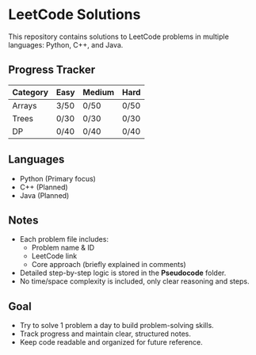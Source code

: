 # LeetCode Solutions

This repository contains solutions to LeetCode problems in multiple languages: Python, C++, and Java.

## Progress Tracker
| Category | Easy | Medium | Hard |
|----------|------|--------|------|
| Arrays   | 3/50 | 0/50   | 0/50 |
| Trees    | 0/30 | 0/30   | 0/30 |
| DP       | 0/40 | 0/40   | 0/40 |

## Languages
- Python  (Primary focus)
- C++ (Planned)
- Java  (Planned)

## Notes
- Each problem file includes:
  - Problem name & ID
  - LeetCode link
  - Core approach (briefly explained in comments)
- Detailed step-by-step logic is stored in the **Pseudocode** folder.
- No time/space complexity is included, only clear reasoning and steps.

## Goal
- Try to solve 1 problem a day to build problem-solving skills.
- Track progress and maintain clear, structured notes.
- Keep code readable and organized for future reference.

